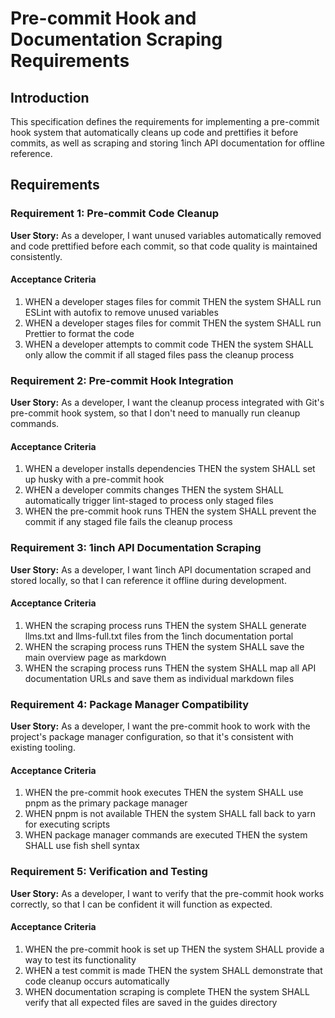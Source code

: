 # Pre-commit Hook and Documentation Scraping Requirements

## Introduction

This specification defines the requirements for implementing a pre-commit hook system that automatically cleans up code and prettifies it before commits, as well as scraping and storing 1inch API documentation for offline reference.

## Requirements

### Requirement 1: Pre-commit Code Cleanup

**User Story:** As a developer, I want unused variables automatically removed and code prettified before each commit, so that code quality is maintained consistently.

#### Acceptance Criteria

1. WHEN a developer stages files for commit THEN the system SHALL run ESLint with autofix to remove unused variables
2. WHEN a developer stages files for commit THEN the system SHALL run Prettier to format the code
3. WHEN a developer attempts to commit code THEN the system SHALL only allow the commit if all staged files pass the cleanup process

### Requirement 2: Pre-commit Hook Integration

**User Story:** As a developer, I want the cleanup process integrated with Git's pre-commit hook system, so that I don't need to manually run cleanup commands.

#### Acceptance Criteria

1. WHEN a developer installs dependencies THEN the system SHALL set up husky with a pre-commit hook
2. WHEN a developer commits changes THEN the system SHALL automatically trigger lint-staged to process only staged files
3. WHEN the pre-commit hook runs THEN the system SHALL prevent the commit if any staged file fails the cleanup process

### Requirement 3: 1inch API Documentation Scraping

**User Story:** As a developer, I want 1inch API documentation scraped and stored locally, so that I can reference it offline during development.

#### Acceptance Criteria

1. WHEN the scraping process runs THEN the system SHALL generate llms.txt and llms-full.txt files from the 1inch documentation portal
2. WHEN the scraping process runs THEN the system SHALL save the main overview page as markdown
3. WHEN the scraping process runs THEN the system SHALL map all API documentation URLs and save them as individual markdown files

### Requirement 4: Package Manager Compatibility

**User Story:** As a developer, I want the pre-commit hook to work with the project's package manager configuration, so that it's consistent with existing tooling.

#### Acceptance Criteria

1. WHEN the pre-commit hook executes THEN the system SHALL use pnpm as the primary package manager
2. WHEN pnpm is not available THEN the system SHALL fall back to yarn for executing scripts
3. WHEN package manager commands are executed THEN the system SHALL use fish shell syntax

### Requirement 5: Verification and Testing

**User Story:** As a developer, I want to verify that the pre-commit hook works correctly, so that I can be confident it will function as expected.

#### Acceptance Criteria

1. WHEN the pre-commit hook is set up THEN the system SHALL provide a way to test its functionality
2. WHEN a test commit is made THEN the system SHALL demonstrate that code cleanup occurs automatically
3. WHEN documentation scraping is complete THEN the system SHALL verify that all expected files are saved in the guides directory
